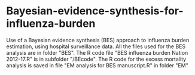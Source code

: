 # Bayesian-evidence-synthesis-for-influenza-burden
Use of a Bayesian evidence synthesis (BES) approach to influenza burden estimation, using hospital surveillance data. All the files used for the BES analysis are in folder "BES". The R code file "BES influenza burden Nation 2012-17.R" is in subfolder "/BEcode". The R code for the excess mortality analysis is saved in file "EM analysis for BES manuscript.R" in folder "EM"
